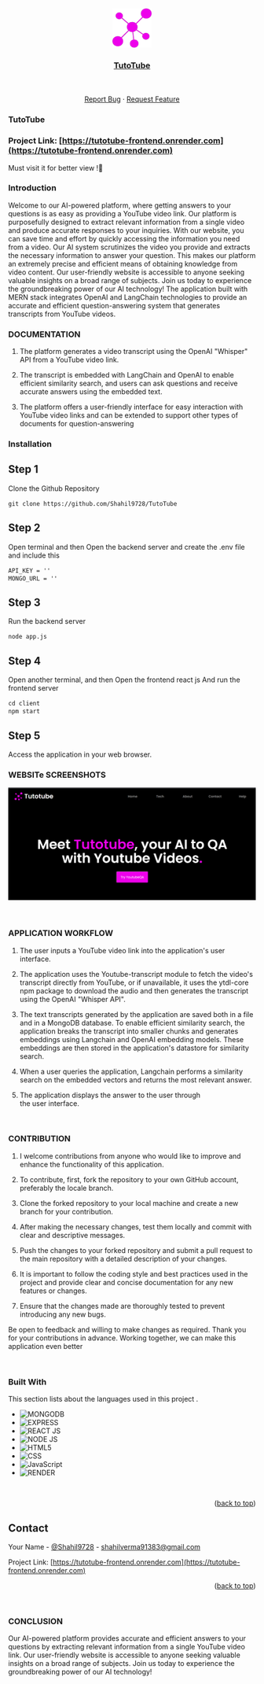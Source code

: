 <!-- Improved compatibility of back to top link: See: https://github.com/Shahil9728/TutoTube/ -->
<a name="readme-top"></a>


<!-- PROJECT LOGO -->
<br />
<div align="center">
  <a href="https://github.com/Shahil9728/TutoTube">
    <img src="client/public/logo.png" alt="Logo" width="80" height="80">
  </a>

  <h3 align="center"><a href="https://tutotube-frontend.onrender.com" target="_blank">TutoTube</a></h3>
  <p align="center">
    <br />
    <br />
    <a href="https://github.com/Shahil9728/TutoTube/issues">Report Bug</a>
    ·
    <a href="https://github.com/Shahil9728/TutoTube/issues">Request Feature</a>
  </p>
</div>

### TutoTube

### Project Link: [https://tutotube-frontend.onrender.com](https://tutotube-frontend.onrender.com)
Must visit it for better view !🥰 

### Introduction

Welcome to our AI-powered platform, where getting answers to your questions is as easy as providing a YouTube video link. Our platform is purposefully designed to extract relevant information from a single video and produce accurate responses to your inquiries. With our website, you can save time and effort by quickly accessing the information you need from a video. Our AI system scrutinizes the video you provide and extracts the necessary information to answer your question. This makes our platform an extremely precise and efficient means of obtaining knowledge from video content. Our user-friendly website is accessible to anyone seeking valuable insights on a broad range of subjects. Join us today to experience the groundbreaking power of our AI technology! The application built with MERN stack integrates OpenAI and LangChain technologies to provide an accurate and efficient question-answering system that generates transcripts from YouTube videos.


### DOCUMENTATION

1. The platform generates a video transcript using the OpenAI "Whisper" API from a YouTube video link.

2. The transcript is embedded with LangChain and OpenAI to enable efficient similarity search, and users can ask questions and receive accurate answers using the embedded text.

3. The platform offers a user-friendly interface for easy interaction with YouTube video links and can be extended to support other types of documents for question-answering


### Installation

## Step 1
Clone the Github Repository
```shell
git clone https://github.com/Shahil9728/TutoTube
```

## Step 2
Open terminal and then 
Open the backend server and create the .env file and include this
```shell
API_KEY = ''
MONGO_URL = ''
```

## Step 3
Run the backend server
```shell
node app.js
```
## Step 4
Open another terminal, and then
Open the frontend react js And run the frontend server
```shell
cd client
npm start
```

## Step 5 
Access the application in your web browser.


<!-- IMAGES -->
### WEBSITe SCREENSHOTS

![Alt image](ss1.png)

<br/>


### APPLICATION WORKFLOW

1. The user inputs a YouTube video link into the application's user interface.

2. The application uses the Youtube-transcript module to fetch the video's transcript directly from YouTube, or if unavailable, it uses the ytdl-core npm package to download the audio and then generates the transcript using the OpenAI "Whisper API".

3. The text transcripts generated by the application are saved both in a file and in a MongoDB database. To enable efficient similarity search, the application breaks the transcript into smaller chunks and generates embeddings using Langchain and OpenAI embedding models. These embeddings are then stored in the application's datastore for similarity search.

4. When a user queries the application, Langchain performs a similarity search on the embedded vectors and returns the most relevant answer.

5. The application displays the answer to the user through the user interface.

<br>


### CONTRIBUTION

1. I welcome contributions from anyone who would like to improve and enhance the functionality of this application.

2. To contribute, first, fork the repository to your own GitHub account, preferably the locale branch.

3. Clone the forked repository to your local machine and create a new branch for your contribution.

4. After making the necessary changes, test them locally and commit with clear and descriptive messages.

5. Push the changes to your forked repository and submit a pull request to the main repository with a detailed description of your changes.

6. It is important to follow the coding style and best practices used in the project and provide clear and concise documentation for any new features or changes.

7. Ensure that the changes made are thoroughly tested to prevent introducing any new bugs.

Be open to feedback and willing to make changes as required.
Thank you for your contributions in advance. Working together, we can make this application even better


<br>

### Built With

This section lists about the languages used in this project .

* ![MONGODB](https://img.shields.io/badge/MongoDB-4EA94B?style=for-the-badge&logo=mongodb&logoColor=white)
* ![EXPRESS](https://img.shields.io/badge/Express.js-000000?style=for-the-badge&logo=express&logoColor=white)
* ![REACT JS](https://img.shields.io/badge/React-20232A?style=for-the-badge&logo=react&logoColor=61DAFB)
* ![NODE JS](https://img.shields.io/badge/Node.js-339933?style=for-the-badge&logo=nodedotjs&logoColor=whitee)
* ![HTML5](https://img.shields.io/badge/html5-%23E34F26.svg?style=for-the-badge&logo=html5&logoColor=white)
* ![CSS](https://img.shields.io/badge/css-%2338B2AC.svg?style=for-the-badge&logo=tailwind-css&logoColor=white)
* ![JavaScript](https://img.shields.io/badge/javascript-%23323330.svg?style=for-the-badge&logo=javascript&logoColor=%23F7DF1E)
* ![RENDER](https://img.shields.io/badge/Render-46E3B7?style=for-the-badge&logo=render&logoColor=white)


<br>

<p align="right">(<a href="#readme-top">back to top</a>)</p>

<!-- CONTACT -->
## Contact

Your Name - [@Shahil9728](https://twitter.com/Shahil9728) - shahilverma91383@gmail.com

Project Link: [https://tutotube-frontend.onrender.com](https://tutotube-frontend.onrender.com)

<p align="right">(<a href="#readme-top">back to top</a>)</p>


<br>


### CONCLUSION

Our AI-powered platform provides accurate and efficient answers to your questions by extracting relevant information from a single YouTube video link. Our user-friendly website is accessible to anyone seeking valuable insights on a broad range of subjects. Join us today to experience the groundbreaking power of our AI technology!





